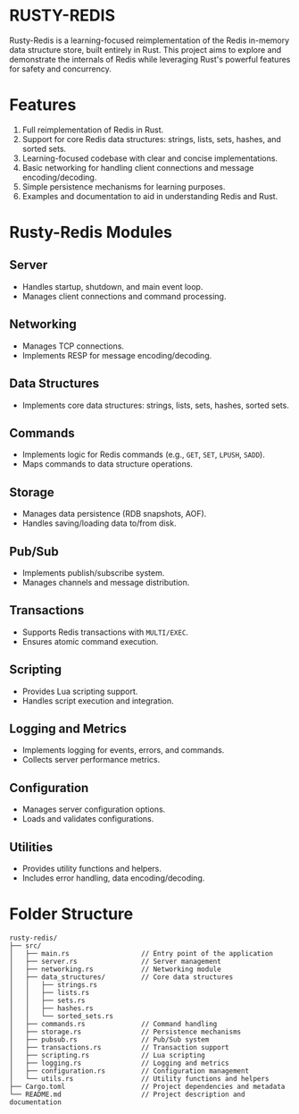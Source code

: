 # RUSTY-REDIS

Rusty-Redis is a learning-focused reimplementation of the Redis in-memory data structure store, built entirely in Rust. This project aims to explore and demonstrate the internals of Redis while leveraging Rust's powerful features for safety and concurrency.

# Features

1. Full reimplementation of Redis in Rust.
2. Support for core Redis data structures: strings, lists, sets, hashes, and sorted sets.
3. Learning-focused codebase with clear and concise implementations.
4. Basic networking for handling client connections and message encoding/decoding.
5. Simple persistence mechanisms for learning purposes.
6. Examples and documentation to aid in understanding Redis and Rust.


# Rusty-Redis Modules

## Server
- Handles startup, shutdown, and main event loop.
- Manages client connections and command processing.

## Networking
- Manages TCP connections.
- Implements RESP for message encoding/decoding.

## Data Structures
- Implements core data structures: strings, lists, sets, hashes, sorted sets.

## Commands
- Implements logic for Redis commands (e.g., `GET`, `SET`, `LPUSH`, `SADD`).
- Maps commands to data structure operations.

## Storage
- Manages data persistence (RDB snapshots, AOF).
- Handles saving/loading data to/from disk.

## Pub/Sub
- Implements publish/subscribe system.
- Manages channels and message distribution.

## Transactions
- Supports Redis transactions with `MULTI/EXEC`.
- Ensures atomic command execution.

## Scripting
- Provides Lua scripting support.
- Handles script execution and integration.

## Logging and Metrics
- Implements logging for events, errors, and commands.
- Collects server performance metrics.

## Configuration
- Manages server configuration options.
- Loads and validates configurations.

## Utilities
- Provides utility functions and helpers.
- Includes error handling, data encoding/decoding.



# Folder Structure


```plaintext
rusty-redis/
├── src/
│   ├── main.rs                  // Entry point of the application
│   ├── server.rs                // Server management
│   ├── networking.rs            // Networking module
│   ├── data_structures/         // Core data structures
│   │   ├── strings.rs
│   │   ├── lists.rs
│   │   ├── sets.rs
│   │   ├── hashes.rs
│   │   └── sorted_sets.rs
│   ├── commands.rs              // Command handling
│   ├── storage.rs               // Persistence mechanisms
│   ├── pubsub.rs                // Pub/Sub system
│   ├── transactions.rs          // Transaction support
│   ├── scripting.rs             // Lua scripting
│   ├── logging.rs               // Logging and metrics
│   ├── configuration.rs         // Configuration management
│   └── utils.rs                 // Utility functions and helpers
├── Cargo.toml                   // Project dependencies and metadata
└── README.md                    // Project description and documentation

```